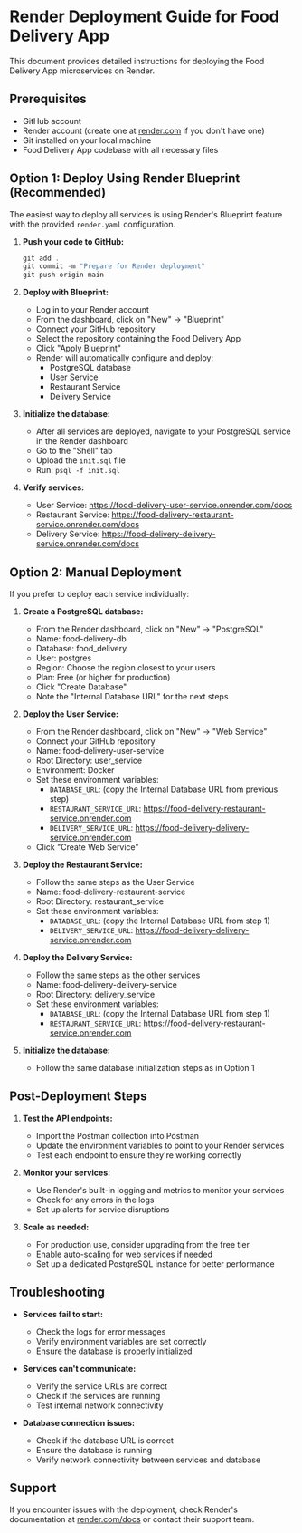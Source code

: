 # Render Deployment Guide for Food Delivery App

This document provides detailed instructions for deploying the Food Delivery App microservices on Render.

## Prerequisites

- GitHub account
- Render account (create one at [render.com](https://render.com) if you don't have one)
- Git installed on your local machine
- Food Delivery App codebase with all necessary files

## Option 1: Deploy Using Render Blueprint (Recommended)

The easiest way to deploy all services is using Render's Blueprint feature with the provided `render.yaml` configuration.

1. **Push your code to GitHub:**
   ```powershell
   git add .
   git commit -m "Prepare for Render deployment"
   git push origin main
   ```

2. **Deploy with Blueprint:**
   - Log in to your Render account
   - From the dashboard, click on "New" → "Blueprint"
   - Connect your GitHub repository
   - Select the repository containing the Food Delivery App
   - Click "Apply Blueprint"
   - Render will automatically configure and deploy:
     - PostgreSQL database
     - User Service
     - Restaurant Service
     - Delivery Service

3. **Initialize the database:**
   - After all services are deployed, navigate to your PostgreSQL service in the Render dashboard
   - Go to the "Shell" tab
   - Upload the `init.sql` file
   - Run: `psql -f init.sql`

4. **Verify services:**
   - User Service: https://food-delivery-user-service.onrender.com/docs
   - Restaurant Service: https://food-delivery-restaurant-service.onrender.com/docs
   - Delivery Service: https://food-delivery-delivery-service.onrender.com/docs

## Option 2: Manual Deployment

If you prefer to deploy each service individually:

1. **Create a PostgreSQL database:**
   - From the Render dashboard, click on "New" → "PostgreSQL"
   - Name: food-delivery-db
   - Database: food_delivery
   - User: postgres
   - Region: Choose the region closest to your users
   - Plan: Free (or higher for production)
   - Click "Create Database"
   - Note the "Internal Database URL" for the next steps

2. **Deploy the User Service:**
   - From the Render dashboard, click on "New" → "Web Service"
   - Connect your GitHub repository
   - Name: food-delivery-user-service
   - Root Directory: user_service
   - Environment: Docker
   - Set these environment variables:
     - `DATABASE_URL`: (copy the Internal Database URL from previous step)
     - `RESTAURANT_SERVICE_URL`: https://food-delivery-restaurant-service.onrender.com
     - `DELIVERY_SERVICE_URL`: https://food-delivery-delivery-service.onrender.com
   - Click "Create Web Service"

3. **Deploy the Restaurant Service:**
   - Follow the same steps as the User Service
   - Name: food-delivery-restaurant-service
   - Root Directory: restaurant_service
   - Set these environment variables:
     - `DATABASE_URL`: (copy the Internal Database URL from step 1)
     - `DELIVERY_SERVICE_URL`: https://food-delivery-delivery-service.onrender.com

4. **Deploy the Delivery Service:**
   - Follow the same steps as the other services
   - Name: food-delivery-delivery-service
   - Root Directory: delivery_service
   - Set these environment variables:
     - `DATABASE_URL`: (copy the Internal Database URL from step 1)
     - `RESTAURANT_SERVICE_URL`: https://food-delivery-restaurant-service.onrender.com

5. **Initialize the database:**
   - Follow the same database initialization steps as in Option 1

## Post-Deployment Steps

1. **Test the API endpoints:**
   - Import the Postman collection into Postman
   - Update the environment variables to point to your Render services
   - Test each endpoint to ensure they're working correctly

2. **Monitor your services:**
   - Use Render's built-in logging and metrics to monitor your services
   - Check for any errors in the logs
   - Set up alerts for service disruptions

3. **Scale as needed:**
   - For production use, consider upgrading from the free tier
   - Enable auto-scaling for web services if needed
   - Set up a dedicated PostgreSQL instance for better performance

## Troubleshooting

- **Services fail to start:**
  - Check the logs for error messages
  - Verify environment variables are set correctly
  - Ensure the database is properly initialized

- **Services can't communicate:**
  - Verify the service URLs are correct
  - Check if the services are running
  - Test internal network connectivity

- **Database connection issues:**
  - Check if the database URL is correct
  - Ensure the database is running
  - Verify network connectivity between services and database

## Support

If you encounter issues with the deployment, check Render's documentation at [render.com/docs](https://render.com/docs) or contact their support team.
